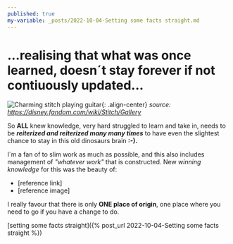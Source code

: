 ```yaml
---
published: true
my-variable: _posts/2022-10-04-Setting some facts straight.md
---
```

# ...realising that what was once learned, doesn´t stay forever if not contiuously updated...
![Charming stitch playing guitar][Stitch with guitar]{: .align-center} 
_source: https://disney.fandom.com/wiki/Stitch/Gallery_

So **ALL** knew knowledge, very hard struggled to learn and take in, needs to be _**reiterized and reiterized many many times**_ to have even the slightest chance to stay in this old dinosaurs brain **:-).**

I´m a fan of to slim work as much as possible, and this also includes management of _"whatever work"_ that is constructed. New _winning knowledge_ for this was the beauty of:

* [reference link]
* [reference image]

I really favour that there is only **ONE place of origin**, one place where you need to go if you have a change to do. 


[setting some facts straight]({% post_url 2022-10-04-Setting some facts straight %})

[Stitch with guitar]:https://monikakaron.github.io/assets/images/Cliplilo9_Stitch.webp

